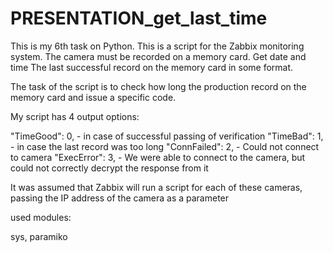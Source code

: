 # PRESENTATION_get_last_time

This is my 6th task on Python. This is a script for the Zabbix monitoring system.
The camera must be recorded on a memory card.
Get date and time
The last successful record on the memory card in some format.

The task of the script is to check how long the production record on the memory card
and issue a specific code.

My script has 4 output options:

"TimeGood": 0, - in case of successful passing of verification
"TimeBad": 1, - in case the last record was too long
"ConnFailed": 2, - Could not connect to camera
"ExecError": 3, - We were able to connect to the camera, but could not correctly decrypt the response from it


It was assumed that Zabbix will run a script for each of these cameras, passing the IP address of the camera as a parameter

used modules:

  sys,
  paramiko
